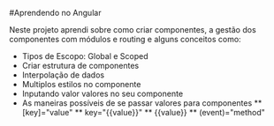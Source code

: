 #Aprendendo no Angular

Neste projeto aprendi sobre como criar componentes, a gestão dos componentes com módulos e routing e alguns conceitos como:

* Tipos de Escopo: Global e Scoped
* Criar estrutura de componentes
* Interpolação de dados
* Multiplos estilos no componente
* Inputando valor valores no seu componente
* As maneiras possíveis de se passar valores para componentes
** [key]="value"
** key="{{value}}"
** {{value}}
** (event)="method"

